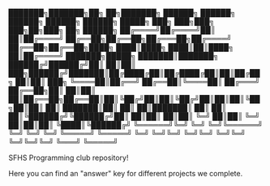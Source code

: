 ███████╗███████╗██╗  ██╗███████╗    ██████╗ ██████╗  ██████╗  ██████╗ ██████╗  █████╗ ███╗   ███╗███╗   ███╗██╗███╗   ██╗ ██████╗ 
██╔════╝██╔════╝██║  ██║██╔════╝    ██╔══██╗██╔══██╗██╔═══██╗██╔════╝ ██╔══██╗██╔══██╗████╗ ████║████╗ ████║██║████╗  ██║██╔════╝ 
███████╗█████╗  ███████║███████╗    ██████╔╝██████╔╝██║   ██║██║  ███╗██████╔╝███████║██╔████╔██║██╔████╔██║██║██╔██╗ ██║██║  ███╗
╚════██║██╔══╝  ██╔══██║╚════██║    ██╔═══╝ ██╔══██╗██║   ██║██║   ██║██╔══██╗██╔══██║██║╚██╔╝██║██║╚██╔╝██║██║██║╚██╗██║██║   ██║
███████║██║     ██║  ██║███████║    ██║     ██║  ██║╚██████╔╝╚██████╔╝██║  ██║██║  ██║██║ ╚═╝ ██║██║ ╚═╝ ██║██║██║ ╚████║╚██████╔╝
╚══════╝╚═╝     ╚═╝  ╚═╝╚══════╝    ╚═╝     ╚═╝  ╚═╝ ╚═════╝  ╚═════╝ ╚═╝  ╚═╝╚═╝  ╚═╝╚═╝     ╚═╝╚═╝     ╚═╝╚═╝╚═╝  ╚═══╝ ╚═════╝ 

SFHS Programming club repository!

Here you can find an "answer" key for different projects we complete.
